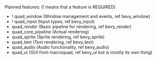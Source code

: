 Planned features:
(! means that a feature is REQUIRED)
- ! quad_window (Window management and events, ref bevy_window)
- ! quad_input (Input types, ref bevy_input)
- quad_render (Basic pipeline for rendering, ref bevy_render)
- quad_core_pipeline (Actual rendering)
- quad_sprite (Sprite rendering, ref bevy_sprite)
- quad_text (Text rendering, ref bevy_text)
- quad_audio (Audio functionality, ref bevy_audio)
- quad_ui (GUI from macroquad, ref bevy_ui but is mostly its own thing)